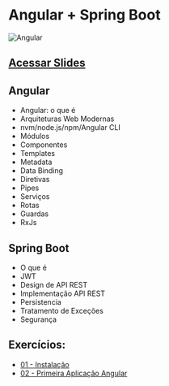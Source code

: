 # Angular + Spring Boot

![Angular](img/angular.png)

## [Acessar Slides](slides/index.html)

## Angular
* Angular: o que é
* Arquiteturas Web Modernas
* nvm/node.js/npm/Angular CLI
* Módulos
* Componentes
* Templates
* Metadata
* Data Binding
* Diretivas
* Pipes
* Serviços
* Rotas
* Guardas
* RxJs

## Spring Boot
* O que é
* JWT
* Design de API REST
* Implementação API REST
* Persistencia
* Tratamento de Exceções
* Segurança

## Exercícios:
* [01 - Instalação](exercicios/exercicio-01.md)
* [02 - Primeira Aplicação Angular](exercicios/exercicio-02.md)

